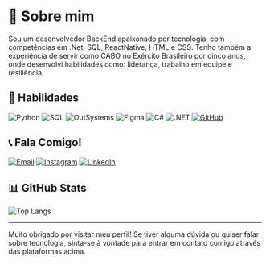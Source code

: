 # 🚀 Sobre mim

Sou um desenvolvedor BackEnd apaixonado por tecnologia, com competências em .Net, SQL, ReactNative, HTML e CSS. Tenho também a experiência de servir como CABO no Exército Brasileiro por cinco anos, onde desenvolvi habilidades como: liderança, trabalho em equipe e resiliência.

## 💼 Habilidades

![Python](https://img.shields.io/badge/python-3670A0?style=for-the-badge&logo=python&logoColor=ffdd54)
![SQL](https://img.shields.io/badge/SQL-00000F?style=for-the-badge&logo=postgresql&logoColor=white)
![OutSystems](https://img.shields.io/badge/OutSystems-0D1E32?style=for-the-badge&logo=outsystems&logoColor=FF0000)
![Figma](https://img.shields.io/badge/Figma-696969?style=for-the-badge&logo=figma&logoColor=white)
![C#](https://img.shields.io/badge/C%23-239120?style=for-the-badge&logo=c-sharp&logoColor=white)
![.NET](https://img.shields.io/badge/.NET-512BD4?style=for-the-badge&logo=dotnet&logoColor=white)
[![GitHub](https://img.shields.io/badge/GitHub-000?style=for-the-badge&logo=github&logoColor=30A3DC)](https://docs.github.com/)

## 📞 Fala Comigo!

[![Email](https://img.shields.io/badge/-Email-000?style=for-the-badge&logo=microsoft-outlook&logoColor=E94D5F)](mailto:deyvsonxts@gmail.com)
[![Instagram](https://img.shields.io/badge/-Instagram-%23E4405F?style=for-the-badge&logo=instagram&logoColor=white)](https://www.instagram.com/deyvsonalb/)
[![LinkedIn](https://img.shields.io/badge/LinkedIn-0077B5?style=for-the-badge&logo=linkedin&logoColor=white)](https://www.linkedin.com/in/deyvson-de-albuquerque-melo-535571197/)

## 📊 GitHub Stats

![Top Langs](https://github-readme-stats.vercel.app/api/top-langs/?username=DeyvsonAM&layout=compact&bg_color=000&border_color=30A3DC&title_color=E94D5F&text_color=FFF)

---

Muito obrigado por visitar meu perfil! Se tiver alguma dúvida ou quiser falar sobre tecnologia, sinta-se à vontade para entrar em contato comigo através das plataformas acima.

